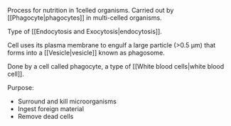 Process for nutrition in 1celled organisms.
Carried out by [[Phagocyte|phagocytes]] in multi-celled organisms.

Type of [[Endocytosis and Exocytosis|endocytosis]].

Cell uses its plasma membrane to engulf a large particle (>0.5 μm) that forms into a [[Vesicle|vesicle]] known as phagosome.

Done by a cell called phagocyte, a type of [[White blood cells|white blood cell]].

Purpose:
- Surround and kill microorganisms
- Ingest foreign material
- Remove dead cells